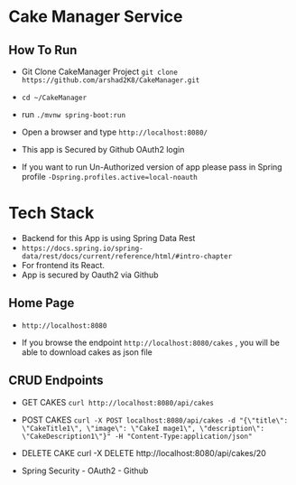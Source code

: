 # Cake Manager Service

## How To Run
* Git Clone CakeManager Project `git clone https://github.com/arshad2K8/CakeManager.git`
* `cd ~/CakeManager`
* run `./mvnw spring-boot:run`
* Open a browser and type `http://localhost:8080/`
* This app is Secured by Github OAuth2 login

* If you want to run Un-Authorized version of app please pass in Spring profile `-Dspring.profiles.active=local-noauth`

# Tech Stack
* Backend for this App is using Spring Data Rest
* `https://docs.spring.io/spring-data/rest/docs/current/reference/html/#intro-chapter`
* For frontend its React.
* App is secured by Oauth2 via Github


## Home Page
* `http://localhost:8080`

* If you browse the endpoint `http://localhost:8080/cakes` , you will be able to download cakes as json file

## CRUD Endpoints  
* GET CAKES
`curl http://localhost:8080/api/cakes`
  
* POST CAKES
`curl -X POST localhost:8080/api/cakes -d "{\"title\": \"CakeTitle1\", \"image\": \"CakeI mage1\", \"description\": \"CakeDescription1\"}" -H "Content-Type:application/json"`
  

* DELETE CAKE
curl -X DELETE http://localhost:8080/api/cakes/20
  

* Spring Security - OAuth2 - Github

